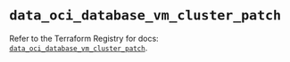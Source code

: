 # `data_oci_database_vm_cluster_patch`

Refer to the Terraform Registry for docs: [`data_oci_database_vm_cluster_patch`](https://registry.terraform.io/providers/hashicorp/oci/7.19.0/docs/data-sources/database_vm_cluster_patch).
